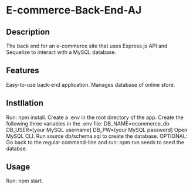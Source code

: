 # E-commerce-Back-End-AJ

## Description
The back end for an e-commerce site that uses Express.js API and Sequelize to interact with a MySQL database.

## Features
Easy-to-use back-end application.
Manages database of online store.

## Instllation
Run: npm install.
Create a .env in the root directory of the app.
Create the following three variables in the .env file:
DB_NAME=ecommerce_db
DB_USER=[your MySQL username]
DB_PW=[your MySQL password]
Open MySQL CLI.
Run source db/schema.sql to create the database.
OPTIONAL: Go back to the regular command-line and run: npm run seeds to seed the databse.

## Usage
Run: npm start.

